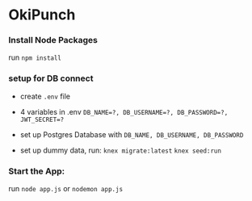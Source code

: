 # OkiPunch

### Install Node Packages

run `npm install`

### setup for DB connect

- create `.env` file

- 4 variables in .env
  `DB_NAME=?, DB_USERNAME=?, DB_PASSWORD=?, JWT_SECRET=?`

- set up Postgres Database with `DB_NAME, DB_USERNAME, DB_PASSWORD`

- set up dummy data, run:
  `knex migrate:latest`
  `knex seed:run`

### Start the App:

run `node app.js` or `nodemon app.js`
